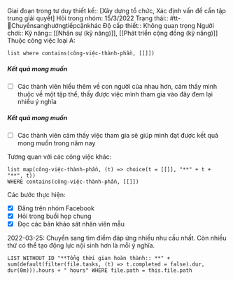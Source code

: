 Giai đoạn trong tư duy thiết kế:: [Xây dựng tổ chức, Xác định vấn đề cần tập trung giải quyết]
Hỏi trong nhóm: 15/3/2022
Trạng thái:: #tt-🔀Chuyểnsanghướngtiếpcậnkhác
Độ cấp thiết:: Không quan trọng
Người chơi::
Kỹ năng:: [[Nhân sự (kỹ năng)]], [[Phát triển cộng đồng (kỹ năng)]]
Thuộc công việc loại A:
```dataview
list where contains(công-việc-thành-phần, [[]])
```

##### Kết quả mong muốn
- [ ] Các thành viên hiểu thêm về con người của nhau hơn, cảm thấy mình thuộc về một tập thể, thấy được việc mình tham gia vào đây đem lại nhiều ý nghĩa
##### Kết quả mong muốn
- [ ] Các thành viên cảm thấy việc tham gia sẽ giúp mình đạt được kết quả mong muốn trong năm nay

Tương quan với các công việc khác:
```dataview 
list map(công-việc-thành-phần, (t) => choice(t = [[]], "**" + t + "**", t))
WHERE contains(công-việc-thành-phần, [[]])
```

Các bước thực hiện:
- [x] Đăng trên nhóm Facebook
- [x] Hỏi trong buổi họp chung
- [x] Đọc các bản khảo sát nhân viên mẫu

2022-03-25: Chuyển sang tìm điểm đáp ứng nhiều nhu cầu nhất. Còn nhiều thứ có thể tạo động lực nội sinh hơn là mỗi ý nghĩa. 

```dataview
LIST WITHOUT ID "**Tổng thời gian hoàn thành:: **" + sum(default(filter(file.tasks, (t) => t.completed = false).dur, dur(0m))).hours + " hours" WHERE file.path = this.file.path
```

